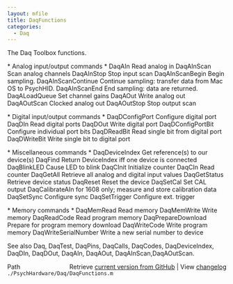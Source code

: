 ```yaml
---
layout: mfile
title: DaqFunctions
categories:
  - Daq
---
```


The Daq Toolbox functions.

\* Analog input/output commands \*
DaqAIn                  Read analog in
DaqAInScan              Scan analog channels
DaqAInStop              Stop input scan
DaqAInScanBegin         Begin sampling.
DaqAInScanContinue      Continue sampling: transfer data from Mac OS to PsychHID.
DaqAInScanEnd           End sampling: data are returned.
DaqALoadQueue           Set channel gains
DaqAOut                 Write analog out
DaqAOutScan             Clocked analog out
DaqAOutStop             Stop output scan

\* Digital input/output commands \*
DaqDConfigPort          Configure digital port
DaqDIn                  Read digital ports
DaqDOut                 Write digital port
DaqDConfigPortBit       Configure individual port bits
DaqDReadBit             Read single bit from digital port
DaqDWriteBit            Write single bit to digital port

\* Miscellaneous commands \*
DaqDeviceIndex          Get reference\(s\) to our device\(s\)
DaqFind                 Return DeviceIndex iff one device is connected
DaqBlinkLED             Cause LED to blink
DaqCInit                Initialize counter
DaqCIn                  Read counter
DaqGetAll               Retrieve all analog and digital input values
DaqGetStatus            Retrieve device status
DaqReset                Reset the device
DaqSetCal               Set CAL output
DaqCalibrateAIn         for 1608 only; measure and store calibration data
DaqSetSync              Configure sync
DaqSetTrigger           Configure ext. trigger

\* Memory commands \*
DaqMemRead              Read memory
DaqMemWrite             Write memory
DaqReadCode             Read program memory
DaqPrepareDownload      Prepare for program memory download
DaqWriteCode            Write program memory
DaqWriteSerialNumber    Write a new serial number to device

See also Daq, DaqTest, DaqPins, DaqCalls, DaqCodes,
DaqDeviceIndex, DaqDIn, DaqDOut, DaqAIn, DaqAOut, DaqAInScan,DaqAOutScan.


<div class="code_header" style="text-align:right;">
  <span style="float:left;">Path&nbsp;&nbsp;</span> <span class="counter">Retrieve <a href=
  "https://raw.github.com/Psychtoolbox-3/Psychtoolbox-3/beta/./PsychHardware/Daq/DaqFunctions.m">current version from GitHub</a> | View <a href=
  "https://github.com/Psychtoolbox-3/Psychtoolbox-3/commits/beta/./PsychHardware/Daq/DaqFunctions.m">changelog</a></span>
</div>
<div class="code">
  <code>./PsychHardware/Daq/DaqFunctions.m</code>
</div>
